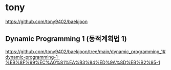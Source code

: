 # tony
https://github.com/tony9402/baekjoon

## Dynamic Programming 1 (동적계획법 1)
https://github.com/tony9402/baekjoon/tree/main/dynamic_programming_1#dynamic-programming-1-%EB%8F%99%EC%A0%81%EA%B3%84%ED%9A%8D%EB%B2%95-1